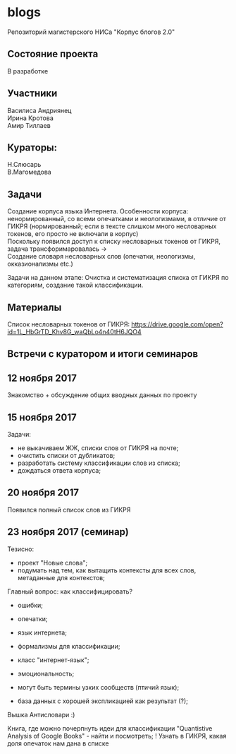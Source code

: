 # blogs
Репозиторий магистерского НИСа "Корпус блогов 2.0"

## Состояние проекта
В разработке

## Участники
Василиса Андриянец <br/>
Ирина Кротова<br/>
Амир Тиллаев<br/>

## Кураторы:
Н.Слюсарь<br/>
В.Магомедова


## Задачи
Создание корпуса языка Интернета. Особенности корпуса: ненормированный, со всеми опечатками и неологизмами, в отличие от ГИКРЯ (нормированный; если в тексте слишком много несловарных токенов, его просто не включали в корпус)
<br/>
Поскольку появился доступ к списку несловарных токенов от ГИКРЯ, задача трансфоримаровалась ->
<br/>
Создание словаря несловарных слов (опечатки, неологизмы, окказионализмы etc.)

Задачи на данном этапе:
Очистка и систематизация списка от ГИКРЯ по категориям, создание такой классификации.


## Материалы
Список несловарных токенов от ГИКРЯ:
https://drive.google.com/open?id=1L_HbGrTD_Khv8G_waQbLo4n40tH6JQO4

## Встречи с куратором и итоги семинаров

## 12 ноября 2017

Знакомство + обсуждение общих вводных данных по проекту

## 15 ноября 2017

Задачи:
- не выкачиваем ЖЖ, списки слов от ГИКРЯ на почте;
- очистить списки от дубликатов;
- разработать систему классификации слов из списка;
- дождаться ответа корпуса;

## 20 ноября 2017

Появился полный список слов из ГИКРЯ

## 23 ноября 2017 (семинар)
Тезисно:
- проект "Новые слова";
- подумать над тем, как вытащить контексты для всех слов, метаданные для контекстов;

Главный вопрос: как классифицировать?
- ошибки;
- опечатки;
- язык интернета;
- формализмы для классификации;
- класс "интернет-язык";
- эмоциональность;
- могут быть термины узких сообществ (птичий язык);

- база данных с хорошей экспликацией как результат (?);

Вышка Антисловари :)

Книга, где можно почерпнуть идеи для классификации "Quantistive Analysis of Google Books" - найти и посмотреть;
! Узнать в ГИКРЯ, какая доля опечаток нам дана в списке
